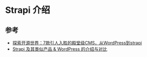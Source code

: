 # Strapi 介绍



## 参考

- [探索开源世界：7款引人入胜的殿堂级CMS，从WordPress到strapi](https://zhuanlan.zhihu.com/p/652732748)
- [Strapi 及其类似产品 & WordPress 的介绍与对比](https://juejin.cn/post/7221545548574261308)
